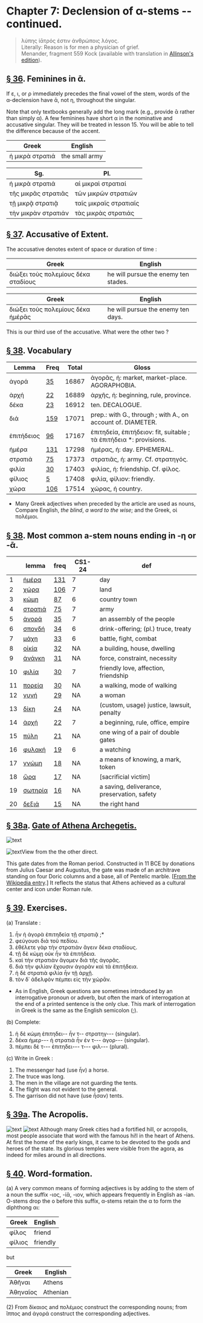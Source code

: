 # Chapter 7: Declension of α-stems -- continued.


>  λύπης ἰᾱτρός ἐστιν ἀνθρώποις λόγος.<br/>
>  Literally: Reason is for men a physician of grief.<br/>
<bibl>Menander, fragment 559 Kock (available with translation in [Allinson's edition](https://archive.org/details/menanderprincipa00menauoft/page/494/mode/2up)).
</bibl>




## [§ 36](#para36). Feminines in ᾱ.


If ε, ι, or ρ immediately precedes
the final vowel of the stem, words of the α-declension have
ᾱ, not η, throughout the singular.


Note that only textbooks generally add the long mark (e.g., provide ᾱ rather than simply α). A few feminines have short α in the nominative and accusative singular. They will be treated in lesson 15. You will be able to tell the difference because of the accent.


| Greek | English | 
| --- | -- | 
|  ἡ μικρὰ στρατιά  |  the small army  |


| Sg. | Pl. | 
| --- | --- 
| ἡ μικρὰ στρατιά | αἱ μικραὶ στρατιαί | 
| τῆς μικρᾶς στρατιᾶς | τῶν μικρῶν στρατιῶν | 
| τῇ μικρᾷ στρατιᾷ | ταῖς μικραῖς στρατιαῖς | 
| τὴν μικρὰν στρατιάν | τὰς μικρὰς στρατιάς | 



## [§ 37](#para37). Accusative of Extent.


The accusative denotes extent
of space or duration of time :

| Greek | English | 
| --- | -- | 
|  διώξει τοὺς πολεμίους δέκα σταδίους  |  he will pursue the enemy ten stades.  |


| Greek | English | 
| --- | -- | 
|  διώξει τοὺς πολεμίους δέκα ἡμέρᾱς  |  he will pursue the enemy ten days.  |




This is our third use of the accusative. What were the other two ?





<pb n="20"/>

## [§ 38](#para38). Vocabulary



| Lemma | Freq | Total | Gloss |
| --- | --- | --- | -- |
| ἀγορά | [35](https://github.com/gregorycrane/CrosbySchaeffer2.0/tree/main/chaps/vocpassages/0032-006/ἀγορά.md) | 16867 | ἀγορᾶς, ἡ: market, market-place. AGORAPHOBIA.
| ἀρχή | [22](https://github.com/gregorycrane/CrosbySchaeffer2.0/tree/main/chaps/vocpassages/0032-006/ἀρχή.md) | 16889 | ἀρχῆς, ἡ: beginning, rule, province.
| δέκα | [23](https://github.com/gregorycrane/CrosbySchaeffer2.0/tree/main/chaps/vocpassages/0032-006/δέκα.md) | 16912 | ten. DECALOGUE.
| διά | [159](https://github.com/gregorycrane/CrosbySchaeffer2.0/tree/main/chaps/vocpassages/0032-006/διά.md) | 17071 | prep.: with G., through ; with A., on account of. DIAMETER.
| ἐπιτήδειος | [96](https://github.com/gregorycrane/CrosbySchaeffer2.0/tree/main/chaps/vocpassages/0032-006/ἐπιτήδειος.md) | 17167 | ἐπιτηδεία, ἐπιτήδειον: fit, suitable ; τὰ ἐπιτήδεια *: provisions.
| ἡμέρα | [131](https://github.com/gregorycrane/CrosbySchaeffer2.0/tree/main/chaps/vocpassages/0032-006/ἡμέρα.md) | 17298 | ἡμέρας, ἡ: day. EPHEMERAL.
| στρατιά | [75](https://github.com/gregorycrane/CrosbySchaeffer2.0/tree/main/chaps/vocpassages/0032-006/στρατιά.md) | 17373 | στρατιᾶς, ἡ: army. Cf. στρατηγός.
| φιλία | [30](https://github.com/gregorycrane/CrosbySchaeffer2.0/tree/main/chaps/vocpassages/0032-006/φιλία.md) | 17403 | φιλίας, ἡ: friendship. Cf. φίλος.
| φίλιος | [5](https://github.com/gregorycrane/CrosbySchaeffer2.0/tree/main/chaps/vocpassages/0032-006/φίλιος.md) | 17408 | φιλία, φίλιον: friendly.
| χώρα | [106](https://github.com/gregorycrane/CrosbySchaeffer2.0/tree/main/chaps/vocpassages/0032-006/χώρα.md) | 17514 | χώρας, ἡ country.

* Many Greek adjectives when preceded by the article are used as nouns, Compare English, *the blind*, *a word to the wise*; and the Greek, οἱ πολέμιοι.

## [§ 38](#para38). Most common a-stem nouns ending in -η or -ᾱ.

| | lemma | freq | CS1-24 | def | 
| --- | --- | --- | --- | --- 
| 1 | [ἡμέρα](https://atlas-test.fly.dev/morphology/lemmas/?lang=grc&q=ἡμέρα) | [131](https://github.com/gregorycrane/CrosbySchaeffer2.0/tree/main/chaps/vocpassages/0032-006//ἡμέρα.md) | 7 | day | 
| 2 | [χώρα](https://atlas-test.fly.dev/morphology/lemmas/?lang=grc&q=χώρα) | [106](https://github.com/gregorycrane/CrosbySchaeffer2.0/tree/main/chaps/vocpassages/0032-006//χώρα.md) | 7 | land | 
| 3 | [κώμη](https://atlas-test.fly.dev/morphology/lemmas/?lang=grc&q=κώμη) | [87](https://github.com/gregorycrane/CrosbySchaeffer2.0/tree/main/chaps/vocpassages/0032-006//κώμη.md) | 6 | country town | 
| 4 | [στρατιά](https://atlas-test.fly.dev/morphology/lemmas/?lang=grc&q=στρατιά) | [75](https://github.com/gregorycrane/CrosbySchaeffer2.0/tree/main/chaps/vocpassages/0032-006//στρατιά.md) | 7 | army | 
| 5 | [ἀγορά](https://atlas-test.fly.dev/morphology/lemmas/?lang=grc&q=ἀγορά) | [35](https://github.com/gregorycrane/CrosbySchaeffer2.0/tree/main/chaps/vocpassages/0032-006//ἀγορά.md) | 7 | an assembly of the people | 
| 6 | [σπονδή](https://atlas-test.fly.dev/morphology/lemmas/?lang=grc&q=σπονδή) | [34](https://github.com/gregorycrane/CrosbySchaeffer2.0/tree/main/chaps/vocpassages/0032-006//σπονδή.md) | 6 | drink-offering; (pl.) truce, treaty | 
| 7 | [μάχη](https://atlas-test.fly.dev/morphology/lemmas/?lang=grc&q=μάχη) | [33](https://github.com/gregorycrane/CrosbySchaeffer2.0/tree/main/chaps/vocpassages/0032-006//μάχη.md) | 6 | battle, fight, combat | 
| 8 | [οἰκία](https://atlas-test.fly.dev/morphology/lemmas/?lang=grc&q=οἰκία) | [32](https://github.com/gregorycrane/CrosbySchaeffer2.0/tree/main/chaps/vocpassages/0032-006//οἰκία.md) | NA | a building, house, dwelling | 
| 9 | [ἀνάγκη](https://atlas-test.fly.dev/morphology/lemmas/?lang=grc&q=ἀνάγκη) | [31](https://github.com/gregorycrane/CrosbySchaeffer2.0/tree/main/chaps/vocpassages/0032-006//ἀνάγκη.md) | NA | force, constraint, necessity | 
| 10 | [φιλία](https://atlas-test.fly.dev/morphology/lemmas/?lang=grc&q=φιλία) | [30](https://github.com/gregorycrane/CrosbySchaeffer2.0/tree/main/chaps/vocpassages/0032-006//φιλία.md) | 7 | friendly love, affection, friendship | 
| 11 | [πορεία](https://atlas-test.fly.dev/morphology/lemmas/?lang=grc&q=πορεία) | [30](https://github.com/gregorycrane/CrosbySchaeffer2.0/tree/main/chaps/vocpassages/0032-006//πορεία.md) | NA | a walking, mode of walking | 
| 12 | [γυνή](https://atlas-test.fly.dev/morphology/lemmas/?lang=grc&q=γυνή) | [29](https://github.com/gregorycrane/CrosbySchaeffer2.0/tree/main/chaps/vocpassages/0032-006//γυνή.md) | NA | a woman | 
| 13 | [δίκη](https://atlas-test.fly.dev/morphology/lemmas/?lang=grc&q=δίκη) | [24](https://github.com/gregorycrane/CrosbySchaeffer2.0/tree/main/chaps/vocpassages/0032-006//δίκη.md) | NA | (custom, usage) justice, lawsuit, penalty | 
| 14 | [ἀρχή](https://atlas-test.fly.dev/morphology/lemmas/?lang=grc&q=ἀρχή) | [22](https://github.com/gregorycrane/CrosbySchaeffer2.0/tree/main/chaps/vocpassages/0032-006//ἀρχή.md) | 7 | a beginning, rule, office, empire | 
| 15 | [πύλη](https://atlas-test.fly.dev/morphology/lemmas/?lang=grc&q=πύλη) | [21](https://github.com/gregorycrane/CrosbySchaeffer2.0/tree/main/chaps/vocpassages/0032-006//πύλη.md) | NA | one wing of a pair of double gates | 
| 16 | [φυλακή](https://atlas-test.fly.dev/morphology/lemmas/?lang=grc&q=φυλακή) | [19](https://github.com/gregorycrane/CrosbySchaeffer2.0/tree/main/chaps/vocpassages/0032-006//φυλακή.md) | 6 | a watching | 
| 17 | [γνώμη](https://atlas-test.fly.dev/morphology/lemmas/?lang=grc&q=γνώμη) | [18](https://github.com/gregorycrane/CrosbySchaeffer2.0/tree/main/chaps/vocpassages/0032-006//γνώμη.md) | NA | a means of knowing, a mark, token | 
| 18 | [ὥρα](https://atlas-test.fly.dev/morphology/lemmas/?lang=grc&q=ὥρα) | [17](https://github.com/gregorycrane/CrosbySchaeffer2.0/tree/main/chaps/vocpassages/0032-006//ὥρα.md) | NA | [sacrificial victim] | 
| 19 | [σωτηρία](https://atlas-test.fly.dev/morphology/lemmas/?lang=grc&q=σωτηρία) | [16](https://github.com/gregorycrane/CrosbySchaeffer2.0/tree/main/chaps/vocpassages/0032-006//σωτηρία.md) | NA | a saving, deliverance, preservation, safety | 
| 20 | [δεξιά](https://atlas-test.fly.dev/morphology/lemmas/?lang=grc&q=δεξιά) | [15](https://github.com/gregorycrane/CrosbySchaeffer2.0/tree/main/chaps/vocpassages/0032-006//δεξιά.md) | NA | the right hand | 



## [§ 38a](#para38a). [Gate of Athena Archegetis.](https://en.wikipedia.org/wiki/Gate_of_Athena_Archegetis)


![text](https://github.com/gregorycrane/CrosbySchaeffer2.0/blob/main/chaps/images/gateathena.jpg?raw=true)


![text](https://upload.wikimedia.org/wikipedia/commons/thumb/8/85/The_Gate_of_Athena_Archegetis_in_Athens_on_May_6%2C_2021.jpg/1280px-The_Gate_of_Athena_Archegetis_in_Athens_on_May_6%2C_2021.jpg)View from the the other direct.

This gate dates from the Roman period. Constructed in 11 BCE by donations from Julius Caesar and Augustus, the gate was made of an architrave standing on four Doric columns and a base, all of Pentelic marble. [[From the Wikipedia entry](https://en.wikipedia.org/wiki/Gate_of_Athena_Archegetis).] It reflects the status that Athens achieved as a cultural center and icon under Roman rule.


## [§ 39](#para39). Exercises.



(a) Translate :

1. ἦν ἡ ἀγορὰ ἐπιτηδεία τῇ στρατιᾷ ;*
2. φεύγουσι διὰ τοῦ πεδίου.
3. ἐθέλετε γὰρ τὴν στρατιὰν ἄγειν δέκα σταδίους.
4. τῇ δὲ κώμῃ οὐκ ἦν τὰ ἐπιτήδεια.
5. καὶ τὴν στρατιὰν ἄγομεν διὰ τῆς ἀγορᾶς.
6. διὰ τὴν φιλίαν ἔχουσιν ἀγορὰν καὶ τὰ ἐπιτήδεια.
7. ἡ δὲ στρατιὰ φιλία ἦν τῇ ἀρχῇ.
8. τὸν δ᾽ ἀδελφὸν πέμπει εἰς τὴν χώρᾱν.

* As in English, Greek questions are sometimes introduced by an interrogative pronoun or adverb, but often the mark of interrogation at the end of a printed sentence is the only clue. This mark of interrogation in Greek is the same as the English semicolon (;).


(b) Complete:

1. ἡ δὲ κώμη ἐπιτηδει-- ἦν τ-- στρατηγ--- (singular).
2. δέκα ἡμερ--- ἡ στρατιὰ ἦν ἐν τ--- ἀγορ--- (singular).
3. πέμπει δὲ τ--- ἐπιτηδει--- τ--- φιλ--- (plural).

<pb n="21"/>
(c) Write in Greek :

1. The messenger had (use ἦν) a horse.
2. The truce was long.
3. The men in the village are not guarding the tents.
4. The flight was not evident to the general.
5. The garrison did not have (use ἦσαν) tents.



## [§ 39a](#para39a). The Acropolis.



![text](https://github.com/gregorycrane/CrosbySchaeffer2.0/blob/main/chaps/images/acropolis.jpg?raw=true)
![text](https://upload.wikimedia.org/wikipedia/commons/thumb/e/e6/Classic_view_of_Acropolis.jpg/1280px-Classic_view_of_Acropolis.jpg)
Although many Greek cities had a fortified hill, or acropolis, most people
associate that word with the famous hi!l in the heart of Athens. At first the
home of the early kings, it came to be devoted to the gods and heroes of the
state. Its glorious temples were visible from the agora, as indeed for miles
around in all directions.

## [§ 40](#para40). Word-formation.


(a) A very common means of
forming adjectives is by adding to the stem of a noun
the suffix -ιος, -ίᾱ, -ιον, which appears frequently in English as -ian. O-stems drop the o before this suffix, α-stems retain the α to form the diphthong αι:

| Greek | English | 
| --- | -- | 
|  φίλος  |  friend  |
|  φίλιος  |  friendly  |


but

| Greek | English | 
| --- | -- | 
|  Ἀθῆναι  |  Athens  |
|  Ἀθηναῖος  |  Athenian  |






(2) From δίκαιος and πολέμιος construct the corresponding nouns; from ἵππος and ἀγορά construct the corresponding adjectives.

<pb n="22"/>




